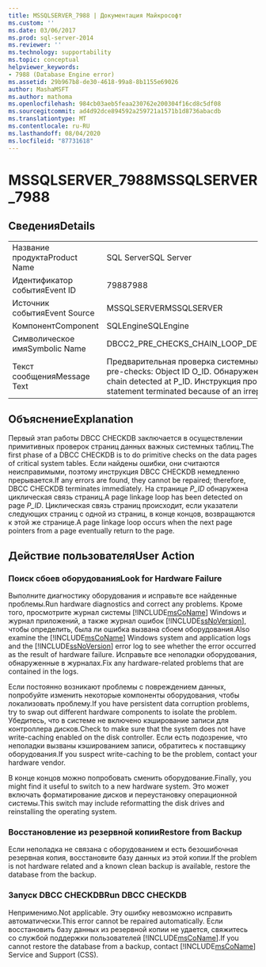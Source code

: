 ```yaml
---
title: MSSQLSERVER_7988 | Документация Майкрософт
ms.custom: ''
ms.date: 03/06/2017
ms.prod: sql-server-2014
ms.reviewer: ''
ms.technology: supportability
ms.topic: conceptual
helpviewer_keywords:
- 7988 (Database Engine error)
ms.assetid: 29b967b8-de30-4618-99a8-8b1155e69026
author: MashaMSFT
ms.author: mathoma
ms.openlocfilehash: 984cb03aeb5feaa230762e200304f16cd8c5df08
ms.sourcegitcommit: ad4d92dce894592a259721a1571b1d8736abacdb
ms.translationtype: MT
ms.contentlocale: ru-RU
ms.lasthandoff: 08/04/2020
ms.locfileid: "87731618"
---
```

# <a name="mssqlserver_7988"></a><span data-ttu-id="4295b-102">MSSQLSERVER_7988</span><span class="sxs-lookup"><span data-stu-id="4295b-102">MSSQLSERVER_7988</span></span>
    
## <a name="details"></a><span data-ttu-id="4295b-103">Сведения</span><span class="sxs-lookup"><span data-stu-id="4295b-103">Details</span></span>  
  
|||  
|-|-|  
|<span data-ttu-id="4295b-104">Название продукта</span><span class="sxs-lookup"><span data-stu-id="4295b-104">Product Name</span></span>|<span data-ttu-id="4295b-105">SQL Server</span><span class="sxs-lookup"><span data-stu-id="4295b-105">SQL Server</span></span>|  
|<span data-ttu-id="4295b-106">Идентификатор события</span><span class="sxs-lookup"><span data-stu-id="4295b-106">Event ID</span></span>|<span data-ttu-id="4295b-107">7988</span><span class="sxs-lookup"><span data-stu-id="4295b-107">7988</span></span>|  
|<span data-ttu-id="4295b-108">Источник события</span><span class="sxs-lookup"><span data-stu-id="4295b-108">Event Source</span></span>|<span data-ttu-id="4295b-109">MSSQLSERVER</span><span class="sxs-lookup"><span data-stu-id="4295b-109">MSSQLSERVER</span></span>|  
|<span data-ttu-id="4295b-110">Компонент</span><span class="sxs-lookup"><span data-stu-id="4295b-110">Component</span></span>|<span data-ttu-id="4295b-111">SQLEngine</span><span class="sxs-lookup"><span data-stu-id="4295b-111">SQLEngine</span></span>|  
|<span data-ttu-id="4295b-112">Символическое имя</span><span class="sxs-lookup"><span data-stu-id="4295b-112">Symbolic Name</span></span>|<span data-ttu-id="4295b-113">DBCC2_PRE_CHECKS_CHAIN_LOOP_DETECTED</span><span class="sxs-lookup"><span data-stu-id="4295b-113">DBCC2_PRE_CHECKS_CHAIN_LOOP_DETECTED</span></span>|  
|<span data-ttu-id="4295b-114">Текст сообщения</span><span class="sxs-lookup"><span data-stu-id="4295b-114">Message Text</span></span>|<span data-ttu-id="4295b-115">Предварительная проверка системных таблиц: идентификатор объекта O_ID.</span><span class="sxs-lookup"><span data-stu-id="4295b-115">System table pre-checks: Object ID O_ID.</span></span> <span data-ttu-id="4295b-116">Обнаружена циклическая цепочка данных в P_ID.</span><span class="sxs-lookup"><span data-stu-id="4295b-116">Loop in data chain detected at P_ID.</span></span> <span data-ttu-id="4295b-117">Инструкция проверки прервана из-за непоправимой ошибки.</span><span class="sxs-lookup"><span data-stu-id="4295b-117">Check statement terminated because of an irreparable error.</span></span>|  
  
## <a name="explanation"></a><span data-ttu-id="4295b-118">Объяснение</span><span class="sxs-lookup"><span data-stu-id="4295b-118">Explanation</span></span>  
 <span data-ttu-id="4295b-119">Первый этап работы DBCC CHECKDB заключается в осуществлении примитивных проверок страниц данных важных системных таблиц.</span><span class="sxs-lookup"><span data-stu-id="4295b-119">The first phase of a DBCC CHECKDB is to do primitive checks on the data pages of critical system tables.</span></span> <span data-ttu-id="4295b-120">Если найдены ошибки, они считаются неисправимыми, поэтому инструкция DBCC CHECKDB немедленно прерывается.</span><span class="sxs-lookup"><span data-stu-id="4295b-120">If any errors are found, they cannot be repaired; therefore, DBCC CHECKDB terminates immediately.</span></span> <span data-ttu-id="4295b-121">На странице *P_ID* обнаружена циклическая связь страниц.</span><span class="sxs-lookup"><span data-stu-id="4295b-121">A page linkage loop has been detected on page *P_ID*.</span></span> <span data-ttu-id="4295b-122">Циклическая связь страниц происходит, если указатели следующих страниц с одной из страниц, в конце концов, возвращаются к этой же странице.</span><span class="sxs-lookup"><span data-stu-id="4295b-122">A page linkage loop occurs when the next page pointers from a page eventually return to the page.</span></span>  
  
## <a name="user-action"></a><span data-ttu-id="4295b-123">Действие пользователя</span><span class="sxs-lookup"><span data-stu-id="4295b-123">User Action</span></span>  
  
### <a name="look-for-hardware-failure"></a><span data-ttu-id="4295b-124">Поиск сбоев оборудования</span><span class="sxs-lookup"><span data-stu-id="4295b-124">Look for Hardware Failure</span></span>  
 <span data-ttu-id="4295b-125">Выполните диагностику оборудования и исправьте все найденные проблемы.</span><span class="sxs-lookup"><span data-stu-id="4295b-125">Run hardware diagnostics and correct any problems.</span></span> <span data-ttu-id="4295b-126">Кроме того, просмотрите журнал системы [!INCLUDE[msCoName](../../includes/msconame-md.md)] Windows и журнал приложений, а также журнал ошибок [!INCLUDE[ssNoVersion](../../includes/ssnoversion-md.md)], чтобы определить, была ли ошибка вызвана сбоем оборудования.</span><span class="sxs-lookup"><span data-stu-id="4295b-126">Also examine the [!INCLUDE[msCoName](../../includes/msconame-md.md)] Windows system and application logs and the [!INCLUDE[ssNoVersion](../../includes/ssnoversion-md.md)] error log to see whether the error occurred as the result of hardware failure.</span></span> <span data-ttu-id="4295b-127">Исправьте все неполадки оборудования, обнаруженные в журналах.</span><span class="sxs-lookup"><span data-stu-id="4295b-127">Fix any hardware-related problems that are contained in the logs.</span></span>  
  
 <span data-ttu-id="4295b-128">Если постоянно возникают проблемы с повреждением данных, попробуйте изменить некоторые компоненты оборудования, чтобы локализовать проблему.</span><span class="sxs-lookup"><span data-stu-id="4295b-128">If you have persistent data corruption problems, try to swap out different hardware components to isolate the problem.</span></span> <span data-ttu-id="4295b-129">Убедитесь, что в системе не включено кэширование записи для контроллера дисков.</span><span class="sxs-lookup"><span data-stu-id="4295b-129">Check to make sure that the system does not have write-caching enabled on the disk controller.</span></span> <span data-ttu-id="4295b-130">Если есть подозрение, что неполадки вызваны кэшированием записи, обратитесь к поставщику оборудования.</span><span class="sxs-lookup"><span data-stu-id="4295b-130">If you suspect write-caching to be the problem, contact your hardware vendor.</span></span>  
  
 <span data-ttu-id="4295b-131">В конце концов можно попробовать сменить оборудование.</span><span class="sxs-lookup"><span data-stu-id="4295b-131">Finally, you might find it useful to switch to a new hardware system.</span></span> <span data-ttu-id="4295b-132">Это может включать форматирование дисков и переустановку операционной системы.</span><span class="sxs-lookup"><span data-stu-id="4295b-132">This switch may include reformatting the disk drives and reinstalling the operating system.</span></span>  
  
### <a name="restore-from-backup"></a><span data-ttu-id="4295b-133">Восстановление из резервной копии</span><span class="sxs-lookup"><span data-stu-id="4295b-133">Restore from Backup</span></span>  
 <span data-ttu-id="4295b-134">Если неполадка не связана с оборудованием и есть безошибочная резервная копия, восстановите базу данных из этой копии.</span><span class="sxs-lookup"><span data-stu-id="4295b-134">If the problem is not hardware related and a known clean backup is available, restore the database from the backup.</span></span>  
  
### <a name="run-dbcc-checkdb"></a><span data-ttu-id="4295b-135">Запуск DBCC CHECKDB</span><span class="sxs-lookup"><span data-stu-id="4295b-135">Run DBCC CHECKDB</span></span>  
 <span data-ttu-id="4295b-136">Неприменимо.</span><span class="sxs-lookup"><span data-stu-id="4295b-136">Not applicable.</span></span> <span data-ttu-id="4295b-137">Эту ошибку невозможно исправить автоматически.</span><span class="sxs-lookup"><span data-stu-id="4295b-137">This error cannot be repaired automatically.</span></span> <span data-ttu-id="4295b-138">Если восстановить базу данных из резервной копии не удается, свяжитесь со службой поддержки пользователей [!INCLUDE[msCoName](../../includes/msconame-md.md)].</span><span class="sxs-lookup"><span data-stu-id="4295b-138">If you cannot restore the database from a backup, contact [!INCLUDE[msCoName](../../includes/msconame-md.md)] Service and Support (CSS).</span></span>  
  
  
